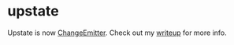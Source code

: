 # upstate
 
 Upstate is now [ChangeEmitter](https://github.com/jonaird/change_emitter). Check out my [writeup](https://medium.com/@jonathan.aird/upstate-is-now-changeemitter-a-flexible-highly-composable-alternative-to-changenotifier-c837e6db493f) for more info.